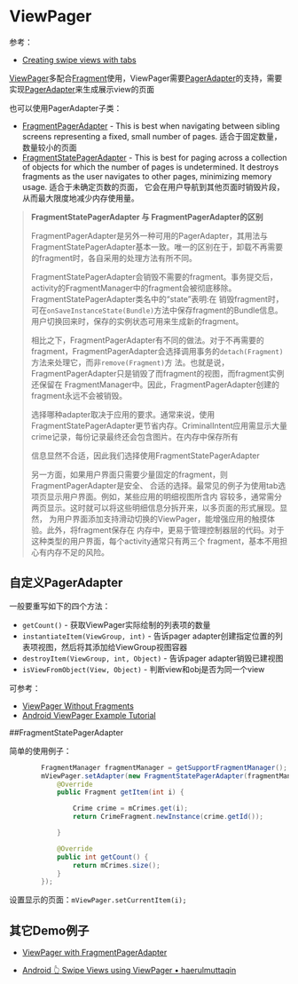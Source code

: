 # ViewPager

参考：

+ [Creating swipe views with tabs](https://developer.android.com/training/implementing-navigation/lateral.html)

[ViewPager](<https://developer.android.com/reference/android/support/v4/view/ViewPager>)多配合[Fragment](https://developer.android.com/reference/android/app/Fragment.html)使用，ViewPager需要[PagerAdapter](https://developer.android.com/reference/android/support/v4/view/PagerAdapter.html)的支持，需要实现[PagerAdapter](https://developer.android.com/reference/android/support/v4/view/PagerAdapter.html)来生成展示view的页面

也可以使用PagerAdapter子类：

+ [FragmentPagerAdapter](https://developer.android.com/reference/android/support/v4/app/FragmentPagerAdapter.html) - This is best when navigating between sibling screens representing a fixed, small number of pages. 适合于固定数量，数量较小的页面
+ [FragmentStatePagerAdapter](https://developer.android.com/reference/android/support/v4/app/FragmentStatePagerAdapter.html) - This is best for paging across a collection of objects for which the number of pages is undetermined. It destroys fragments as the user navigates to other pages, minimizing memory usage. 适合于未确定页数的页面， 它会在用户导航到其他页面时销毁片段，从而最大限度地减少内存使用量。

> **FragmentStatePagerAdapter 与 FragmentPagerAdapter的区别**
>
> FragmentPagerAdapter是另外一种可用的PagerAdapter，其用法与FragmentStatePagerAdapter基本一致。唯一的区别在于，卸载不再需要的fragment时，各自采用的处理方法有所不同。 
>
> FragmentStatePagerAdapter会销毁不需要的fragment。事务提交后，activity的FragmentManager中的fragment会被彻底移除。FragmentStatePagerAdapter类名中的“state”表明:在 销毁fragment时，可在`onSaveInstanceState(Bundle)`方法中保存fragment的Bundle信息。用户切换回来时，保存的实例状态可用来生成新的fragment。 
>
> 相比之下，FragmentPagerAdapter有不同的做法。对于不再需要的fragment，FragmentPagerAdapter会选择调用事务的`detach(Fragment)`方法来处理它，而非`remove(Fragment)`方 法。也就是说，FragmentPagerAdapter只是销毁了而fragment的视图，而fragment实例还保留在 FragmentManager中。因此，FragmentPagerAdapter创建的fragment永远不会被销毁。 
>
> 选择哪种adapter取决于应用的要求。通常来说，使用FragmentStatePagerAdapter更节省内存。CriminalIntent应用需显示大量crime记录，每份记录最终还会包含图片。在内存中保存所有 
>
> 信息显然不合适，因此我们选择使用FragmentStatePagerAdapter 
>
> 另一方面，如果用户界面只需要少量固定的fragment，则FragmentPagerAdapter是安全、
> 合适的选择。最常见的例子为使用tab选项页显示用户界面。例如，某些应用的明细视图所含内
> 容较多，通常需分两页显示。这时就可以将这些明细信息分拆开来，以多页面的形式展现。显然，
> 为用户界面添加支持滑动切换的ViewPager，能增强应用的触摸体验。此外，将fragment保存在
> 内存中，更易于管理控制器层的代码。对于这种类型的用户界面，每个activity通常只有两三个
> fragment，基本不用担心有内存不足的风险。



## 自定义PagerAdapter

一般要重写如下的四个方法：

+ `getCount()` - 获取ViewPager实际绘制的列表项的数量
+ `instantiateItem(ViewGroup, int)` - 告诉pager adapter创建指定位置的列表项视图，然后将其添加给ViewGroup视图容器
+ `destroyItem(ViewGroup, int, Object)` - 告诉pager adapter销毁已建视图
+ `isViewFromObject(View, Object)` - 判断view和obj是否为同一个view

可参考：

+ [ViewPager Without Fragments](https://www.bignerdranch.com/blog/viewpager-without-fragments/)
+ [Android ViewPager Example Tutorial](https://www.journaldev.com/10096/android-viewpager-example-tutorial)



##FragmentStatePagerAdapter

简单的使用例子：

```java
        FragmentManager fragmentManager = getSupportFragmentManager();
        mViewPager.setAdapter(new FragmentStatePagerAdapter(fragmentManager) {
            @Override
            public Fragment getItem(int i) {

                Crime crime = mCrimes.get(i);
                return CrimeFragment.newInstance(crime.getId());

            }

            @Override
            public int getCount() {
                return mCrimes.size();
            }
        });
```

设置显示的页面：`mViewPager.setCurrentItem(i);`

## 其它Demo例子

+ [ViewPager with FragmentPagerAdapter](https://guides.codepath.com/android/viewpager-with-fragmentpageradapter)

+ [Android 👆 Swipe Views using ViewPager • haerulmuttaqin](https://www.youtube.com/watch?v=UsXv6VRqZKs)

  